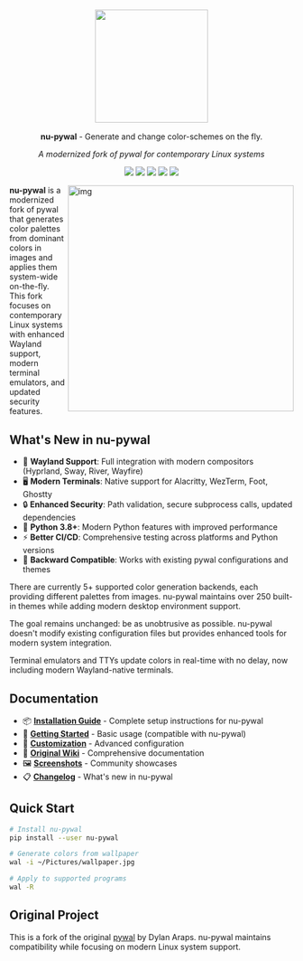 <h3 align="center"><img src="https://i.imgur.com/5WgMACe.gif" width="200px"></h3>
<p align="center"><strong>nu-pywal</strong> - Generate and change color-schemes on the fly.</p>
<p align="center"><em>A modernized fork of pywal for contemporary Linux systems</em></p>

<p align="center">
<a href="https://github.com/NagyGeorge/nu-pywal/actions"><img src="https://github.com/NagyGeorge/nu-pywal/workflows/CI/badge.svg"></a>
<a href="https://pypi.org/project/nu-pywal/"><img src="https://img.shields.io/pypi/v/nu-pywal.svg"></a>
<a href="./LICENSE.md"><img src="https://img.shields.io/badge/license-MIT-blue.svg"></a>
<a href="https://github.com/NagyGeorge/nu-pywal/releases"><img src="https://img.shields.io/github/v/release/NagyGeorge/nu-pywal.svg"></a>
<a href="https://github.com/NagyGeorge/nu-pywal"><img src="https://img.shields.io/badge/python-3.8%2B-blue.svg"></a>
</p></p>

<img src="https://i.imgur.com/HhK3LDv.jpg" alt="img" align="right" width="400px">

**nu-pywal** is a modernized fork of pywal that generates color palettes from dominant colors in images and applies them system-wide on-the-fly. This fork focuses on contemporary Linux systems with enhanced Wayland support, modern terminal emulators, and updated security features.

## What's New in nu-pywal

- 🐧 **Wayland Support**: Full integration with modern compositors (Hyprland, Sway, River, Wayfire)
- 🖥️ **Modern Terminals**: Native support for Alacritty, WezTerm, Foot, Ghostty
- 🔒 **Enhanced Security**: Path validation, secure subprocess calls, updated dependencies
- 🐍 **Python 3.8+**: Modern Python features with improved performance
- ⚡ **Better CI/CD**: Comprehensive testing across platforms and Python versions
- 🎨 **Backward Compatible**: Works with existing pywal configurations and themes

There are currently 5+ supported color generation backends, each providing different palettes from images. nu-pywal maintains over 250 built-in themes while adding modern desktop environment support.

The goal remains unchanged: be as unobtrusive as possible. nu-pywal doesn't modify existing configuration files but provides enhanced tools for modern system integration.

Terminal emulators and TTYs update colors in real-time with no delay, now including modern Wayland-native terminals.

## Documentation

- 📦 **[Installation Guide](./INSTALLATION.md)** - Complete setup instructions for nu-pywal
- 🚀 **[Getting Started](https://github.com/dylanaraps/pywal/wiki/Getting-Started)** - Basic usage (compatible with nu-pywal)
- 🎨 **[Customization](https://github.com/dylanaraps/pywal/wiki/Customization)** - Advanced configuration
- 📖 **[Original Wiki](https://github.com/dylanaraps/pywal/wiki)** - Comprehensive documentation
- 🖼️ **[Screenshots](https://www.reddit.com/r/unixporn/search?q=wal&restrict_sr=on&sort=relevance&t=all)** - Community showcases
- 📋 **[Changelog](./CHANGELOG.md)** - What's new in nu-pywal

## Quick Start

```bash
# Install nu-pywal
pip install --user nu-pywal

# Generate colors from wallpaper
wal -i ~/Pictures/wallpaper.jpg

# Apply to supported programs
wal -R
```

## Original Project

This is a fork of the original [pywal](https://github.com/dylanaraps/pywal) by Dylan Araps. nu-pywal maintains compatibility while focusing on modern Linux system support.
